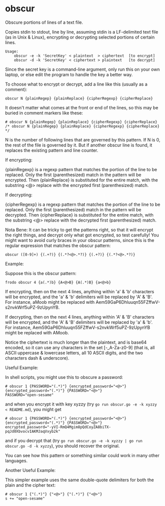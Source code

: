 # obscur
Obscure portions of lines of a text file.

Copies stdin to stdout, line by line,
assuming stdin is a LF-delimited text file (as in Unix & Linux),
encrypting or decrypting selected portions of certain lines.

    Usage:
        obscur -e -k 'SecretKey' < plaintext  > ciphertext  [to encrypt]
        obscur -d -k 'SecretKey' < ciphertext > plaintext   [to decrypt]

Since the secret key is a command-line argument, only run this on your own laptop,
or else edit the program to handle the key a better way.

To choose what to encrypt or decrypt, add a line like this (usually as a comment):

    obscur N {plainRegep} {plainReplace} {cipherRegexp} {cipherReplace}

It doesn't matter what comes at the front or end of the lines, so this may be buried
in comment markers like these:

    # obscur N {plainRegep} {plainReplace} {cipherRegexp} {cipherReplace}
    /* obscur N {plainRegep} {plainReplace} {cipherRegexp} {cipherReplace} */

N is the number of following lines that are governed by this pattern.
If N is 0, the rest of the file is governed by it.
But if another obscur line is found, it replaces the existing pattern and line counter.

If encrypting:

{plainRegexp} is a regexp pattern that matches the portion of the line to be replaced.
Only the first (parenthesized) match in the pattern will be encrypted.
Then {plainReplace} is substituted for the entire match, with the substring <@>
replace with the encrypted first (parenthesized) match.

If decrypting:

{cipherRegexp} is a regexp pattern that matches the portion of the line to be replaced.
Only the first (parenthesized) match in the pattern will be decrypted.
Then {cipherReplace} is substituted for the entire match, with the substring <@>
replace with the decrypted first (parenthesized) match.

Nota Bene: It can be tricky to get the patterns right, so that it will encrypt
the right things, and decrypt only what got encrypted, so test carefully!
You might want to avoid curly braces in your obscur patterns, since this is the
regular expression that matches the obscur pattern:

    obscur ([0-9]+) {(.+?)} {(.*?<@>.*?)} {(.+?)} {(.*?<@>.*?)}

Example:

Suppose this is the obscur pattern:


    frodo obscur 4 {a(.*)b} {A<@>B} {A(.*)B} {a<@>b}


If encrypting,
then on the next 4 lines,
anything within 'a' & 'b' characters will be encrypted,
and the 'a' & 'b' delimiters will be replaced by 'A' & 'B'.  For instance,
aMoob might be replaced with Aem59GaP6Dhluuqn55FZffwV-s2nvkWrf5uPZ-9zUpynYB.

If decrypting, then on the next 4 lines, anything within 'A' & 'B' characters will be encrypted,
and the 'A' & 'B' delimiters will be replaced by 'a' & 'b'. For instance,
Aem59GaP6Dhluuqn55FZffwV-s2nvkWrf5uPZ-9zUpynYB might be replaced with AMoob.

Notice the ciphertext is much longer than the plaintext, and is base64 encoded,
so it can use any characters in the set
    [-_A-Za-z0-9]
(that is, all ASCII uppercase & lowercase letters, all 10 ASCII digits,
and the two characters dash & underscore).

Useful Example:

In shell scripts, you might use this to obscure a password:

    # obscur 1 {PASSWORD="(.*)"} {encrypted_password="<@>"} {encrypted_password="(.*)"} {PASSWORD="<@>"}
    PASSWORD="open-sesame"

and when you encrypt it with key xyzzy (try `go run obscur.go -e -k xyzzy < README.md`), you might get

    # obscur 1 {PASSWORD="(.*)"} {encrypted_password="<@>"} {encrypted_password="(.*)"} {PASSWORD="<@>"}
    encrypted_password="-yVI-RmQ4Mgim8pQdCoyZA8biTX-pqJd0XbvocvIAKMJaqVxyb2k"

and if you decrypt that (try `go run obscur.go -e -k xyzzy | go run obscur.go -d -k xyzzy`), you should recover
the original.

You can see how this pattern or something similar could work in many other languages.

Another Useful Example:

This simpler example uses the same double-quote delimiters for both the plain and the cipher text:

    # obscur 1 {"(.*)"} {"<@>"} {"(.*)"} {"<@>"}
    s += "open-sesame"
